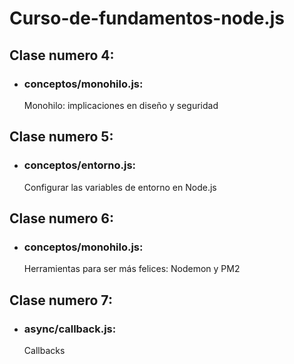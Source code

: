 # Curso-de-fundamentos-node.js

## Clase numero 4:
 - ### conceptos/monohilo.js: 
   Monohilo: implicaciones en diseño y seguridad


## Clase numero 5:
 - ### conceptos/entorno.js: 
   Configurar las variables de entorno en Node.js

## Clase numero 6:
 - ### conceptos/monohilo.js: 
   Herramientas para ser más felices: Nodemon y PM2

## Clase numero 7:
 - ### async/callback.js: 
   Callbacks
